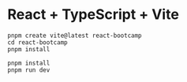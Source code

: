 # React + TypeScript + Vite

```
pnpm create vite@latest react-bootcamp
cd react-bootcamp
pnpm install
```

```
pnpm install
pnpm run dev
```